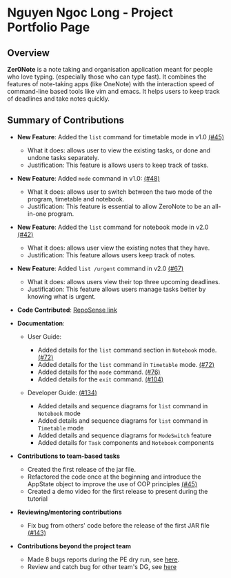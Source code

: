 # Nguyen Ngoc Long  - Project Portfolio Page

## Overview

**Zer0Note** is a note taking and organisation application meant for people who love typing. (especially those who can type fast).
It combines the features of note-taking apps (like OneNote) with the interaction speed of command-line based tools like vim and emacs.
It helps users to keep track of deadlines and take notes quickly.

## Summary of Contributions

- **New Feature**: Added the `list` command for timetable mode in v1.0 [(#45)](https://github.com/AY2021S1-CS2113T-T12-3/tp/pull/45)
    - What it does: allows user to view the existing tasks, or done and undone tasks separately.
    - Justification: This feature is allows users to keep track of tasks. 
- **New Feature**: Added `mode` command in v1.0: [(#48)](https://github.com/AY2021S1-CS2113T-T12-3/tp/pull/48)
    - What it does: allows user to switch between the two mode of the program, timetable and notebook.
    - Justification: This feature is essential to allow ZeroNote to be an all-in-one program.
- **New Feature**: Added the `list` command for notebook mode in v2.0 [(#42)](https://github.com/AY2021S1-CS2113T-T12-3/tp/pull/42)
    - What it does: allows user view the existing notes that they have.
    - Justification: This feature allows users keep track of notes. 
- **New Feature**: Added `list /urgent` command in v2.0 [(#67)](https://github.com/AY2021S1-CS2113T-T12-3/tp/pull/67)
    - What it does: allows users view their top three upcoming deadlines.
    - Justification: This feature allows users manage tasks better by knowing what is urgent.
     
- **Code Contributed**: [RepoSense link](https://nus-cs2113-ay2021s1.github.io/tp-dashboard/#breakdown=true&search=longngng&sort=groupTitle&sortWithin=title&since=2020-09-27&timeframe=commit&mergegroup=&groupSelect=groupByRepos&checkedFileTypes=docs~functional-code~test-code~other)

- **Documentation**:
    - User Guide: 
        - Added details for the `list` command section in `Notebook` mode. [(#72)](https://github.com/AY2021S1-CS2113T-T12-3/tp/pull/72)
        - Added details for the `list` command in `Timetable` mode. [(#72)](https://github.com/AY2021S1-CS2113T-T12-3/tp/pull/72)
        - Added details for the `mode` command. [(#76)](https://github.com/AY2021S1-CS2113T-T12-3/tp/pull/72)
        - Added details for the `exit` command. [(#104)](https://github.com/AY2021S1-CS2113T-T12-3/tp/pull/72)
    
    - Developer Guide: [(#134)](https://github.com/AY2021S1-CS2113T-T12-3/tp/pull/134)
        - Added details and sequence diagrams for `list` command in `Notebook` mode
        - Added details and sequence diagrams for `list` command in `Timetable` mode
        - Added details and sequence diagrams for `ModeSwitch` feature
        - Added details for `Task` components and `Notebook` components

- **Contributions to team-based tasks**

    - Created the first release of the jar file.
    - Refactored the code once at the beginning and introduce the AppState object to improve the use of OOP principles
    [(#45)](https://github.com/AY2021S1-CS2113T-T12-3/tp/pull/45)
    - Created a demo video for the first release to present during the tutorial

- **Reviewing/mentoring contributions**

    - Fix bug from others' code before the release of the first JAR file [(#143)](https://github.com/AY2021S1-CS2113T-T12-3/tp/pull/143)

- **Contributions beyond the project team**
    
    -  Made 8 bugs reports during the PE dry run, see [here](https://github.com/longngng/ped/issues).
    -  Review and catch bug for other team's DG, see [here](https://github.com/nus-cs2113-AY2021S1/tp/pull/29) 
     